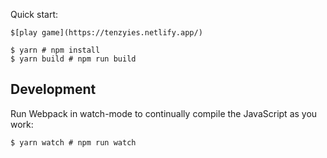 Quick start:

```
$[play game](https://tenzyies.netlify.app/)
```

```
$ yarn # npm install
$ yarn build # npm run build
````

## Development

Run Webpack in watch-mode to continually compile the JavaScript as you work:

```
$ yarn watch # npm run watch
```